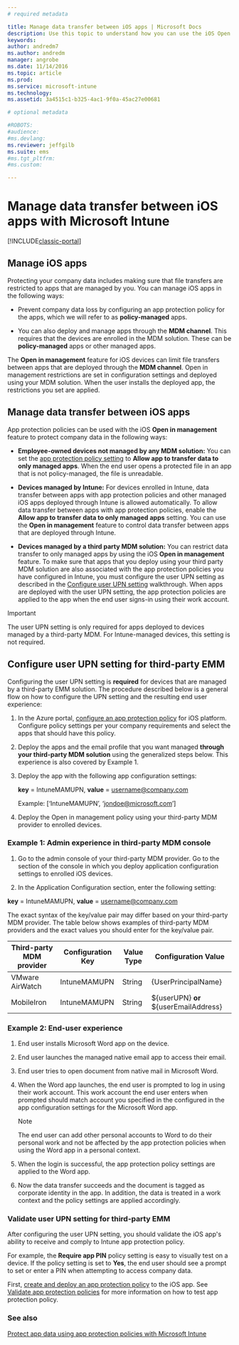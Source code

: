```yaml
---
# required metadata

title: Manage data transfer between iOS apps | Microsoft Docs
description: Use this topic to understand how you can use the iOS Open in feature and mobile app management policies to manage data transfers between apps.
keywords:
author: andredm7ms.author: andredmmanager: angrobe
ms.date: 11/14/2016
ms.topic: article
ms.prod:
ms.service: microsoft-intune
ms.technology:
ms.assetid: 3a4515c1-b325-4ac1-9f0a-45ac27e00681

# optional metadata

#ROBOTS:
#audience:
#ms.devlang:
ms.reviewer: jeffgilb
ms.suite: ems
#ms.tgt_pltfrm:
#ms.custom:

---
```


# Manage data transfer between iOS apps with Microsoft Intune

[!INCLUDE[classic-portal](../includes/classic-portal.md)]

## Manage iOS apps
Protecting your company data includes making sure that file transfers are restricted to apps that are managed by you.  You can manage iOS apps in the following ways:

-   Prevent company data loss  by configuring an app protection policy for the apps, which we will refer to as **policy-managed**  apps.

-   You can also deploy and manage apps through the **MDM channel**.  This requires that the devices are enrolled in the MDM solution. These can be **policy-managed**  apps or other managed  apps.

The **Open in management** feature for iOS devices can limit file transfers between apps that are deployed through the **MDM channel**. Open in management restrictions are set in configuration settings and deployed using your MDM solution.  When the user installs the deployed app, the restrictions you set are applied.

##  Manage data transfer between iOS apps
App protection policies can be used with the iOS **Open in management** feature to protect company data in the following ways:

-   **Employee-owned devices not managed by any MDM solution:** You can set the [app protection policy setting](create-and-deploy-mobile-app-management-policies-with-microsoft-intune.md) to **Allow app to transfer data to only managed apps**. When the end user opens a protected file in an app that is not policy-managed, the file is unreadable.

-   **Devices managed by Intune:** For devices enrolled in Intune, data transfer between apps with app protection policies and other managed iOS apps deployed through Intune is allowed  automatically. To allow data transfer between apps with app protection policies, enable the **Allow app to transfer data to only managed apps** setting. You can use the **Open in management** feature to control data transfer between apps that are deployed through Intune.   

-   **Devices managed by a third party MDM solution:** You can restrict data transfer to only managed apps by using the iOS **Open in management** feature.
To make sure that apps that you deploy using your third party MDM solution are also associated with the app protection policies you have configured in Intune, you must configure the user UPN setting as described in the [Configure user UPN setting](#configure-user-upn-setting-for-third-party-EMM) walkthrough.  When apps are deployed with the user UPN setting, the app protection policies are applied to the app when the end user signs-in using their work account.

> [!IMPORTANT]
> The user UPN setting is only required for apps deployed to devices managed by a third-party MDM.  For Intune-managed devices, this setting is not required.

## Configure user UPN setting for third-party EMM
Configuring the user UPN setting is **required** for devices that are managed by a third-party EMM solution. The procedure described below is a general flow on how to configure the UPN setting and the resulting end user experience:


1.  In the Azure portal, [configure an app protection policy](create-and-deploy-mobile-app-management-policies-with-microsoft-intune.md) for iOS platform. Configure policy settings per your company requirements and select the apps that should have this policy.

2.  Deploy the apps and the email profile that you want managed **through your third-party MDM solution** using the generalized steps below. This experience is also covered by Example 1.

  1.  Deploy the app  with the following app configuration settings:

      **key** = IntuneMAMUPN,  **value** = <username@company.com>

      Example: [‘IntuneMAMUPN’, ‘jondoe@microsoft.com’]

  2.  Deploy the Open in management policy using your third-party MDM provider to enrolled devices.


### Example 1: Admin experience in third-party MDM console

1. Go to the admin console of your third-party MDM provider. Go to the section of the console in which you deploy application configuration settings to enrolled iOS devices.

2. In the Application Configuration section, enter the following setting:

  **key** = IntuneMAMUPN,  **value** = <username@company.com>

  The exact syntax of the key/value pair may differ based on your third-party MDM provider. The table below shows examples of third-party MDM providers and the exact values you should enter for the key/value pair.

|Third-party MDM provider| Configuration Key | Value Type | Configuration Value|
| ------- | ---- | ---- | ---- |
|VMware AirWatch| IntuneMAMUPN | String | {UserPrincipalName}|
|MobileIron | IntuneMAMUPN | String | ${userUPN} **or** ${userEmailAddress} |


### Example 2: End-user experience

1.  End user installs Microsoft Word app on the device.

2.  End user launches the managed native email app to access their email.

3.  End user tries to open document from native mail in Microsoft Word.

4.  When the Word app launches, the end user is prompted to log in using their work account.  This work account the end user enters when prompted should match account you specified in the configured in the app configuration settings for the Microsoft Word app.

    > [!NOTE]
    > The end user can add other personal accounts to Word to do their personal work and not be affected by the app protection policies when using the Word app in a personal context.

5.  When the login is successful, the app protection policy settings are applied to the Word app.

6.  Now the data transfer succeeds and the document is tagged as corporate identity in the app. In addition, the data is treated in a work context and the policy settings are applied accordingly.

### Validate user UPN setting for third-party EMM

After configuring the user UPN setting, you should validate the iOS app's ability to receive and comply to Intune app protection policy.

For example, the **Require app PIN** policy setting is easy to visually test on a device. If the policy setting is set to **Yes**, the end user should see a prompt to set or enter a PIN when attempting to access company data.

First,  [create and deploy an app protection policy](create-and-deploy-mobile-app-management-policies-with-microsoft-intune.md) to the iOS app. See [Validate app protection policies](validate-mobile-application-management.md) for more information on how to test app protection policy.



### See also
[Protect app data using app protection policies with Microsoft Intune](protect-app-data-using-mobile-app-management-policies-with-microsoft-intune.md)
